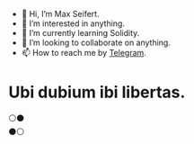 - 👋 Hi, I’m Max Seifert.
- 👀 I’m interested in anything.
- 🌱 I’m currently learning Solidity.
- 💞️ I’m looking to collaborate on anything.
- 📫 How to reach me by [Telegram](https://t.me/MaxSeifert).

# Ubi dubium ibi libertas.

⚪⚫<br>⚫⚪

<!---
EdefexBA/EdefexBA is a ✨ special ✨ repository because its `README.md` (this file) appears on your GitHub profile.
You can click the Preview link to take a look at your changes.
--->
